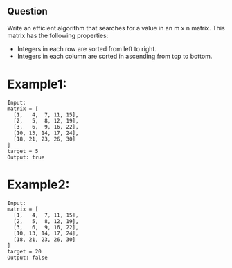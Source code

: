 ## Question
Write an efficient algorithm that searches for a value in an m x n matrix. This matrix has the following properties:
- Integers in each row are sorted from left to right.
- Integers in each column are sorted in ascending from top to bottom.

# Example1:
```
Input:
matrix = [
  [1,   4,  7, 11, 15],
  [2,   5,  8, 12, 19],
  [3,   6,  9, 16, 22],
  [10, 13, 14, 17, 24],
  [18, 21, 23, 26, 30]
]
target = 5
Output: true
```

# Example2:
```
Input:
matrix = [
  [1,   4,  7, 11, 15],
  [2,   5,  8, 12, 19],
  [3,   6,  9, 16, 22],
  [10, 13, 14, 17, 24],
  [18, 21, 23, 26, 30]
]
target = 20
Output: false
```